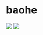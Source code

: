 # baohe


![](https://img.shields.io/apm/l/vim-mode)
![](https://img.shields.io/badge/download-1K-brightgreen.svg)
